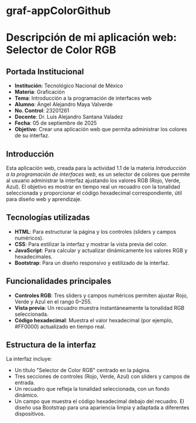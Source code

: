 # graf-appColorGithub
# Descripción de mi aplicación web: Selector de Color RGB

## Portada Institucional
- **Institución**: Tecnológico Nacional de México
- **Materia**: Graficación
- **Tema**: Introducción a la programación de interfaces web
- **Alumno**: Ángel Alejandro Maya Valverde
- **No. Control**: 23201261
- **Docente**: Dr. Luis Alejandro Santana Valadez
- **Fecha**: 05 de septiembre de 2025
- **Objetivo**: Crear una aplicación web que permita administrar los colores de su interfaz.

## Introducción
Esta aplicación web, creada para la actividad 1.1 de la materia *Introducción a la programación de interfaces web*, es un selector de colores que permite al usuario administrar la interfaz ajustando los valores RGB (Rojo, Verde, Azul). El objetivo es mostrar en tiempo real un recuadro con la tonalidad seleccionada y proporcionar el código hexadecimal correspondiente, útil para diseño web y aprendizaje.

## Tecnologías utilizadas
- **HTML**: Para estructurar la página y los controles (sliders y campos numéricos).
- **CSS**: Para estilizar la interfaz y mostrar la vista previa del color.
- **JavaScript**: Para calcular y actualizar dinámicamente los valores RGB y hexadecimales.
- **Bootstrap**: Para un diseño responsivo y estilizado de la interfaz.

## Funcionalidades principales
- **Controles RGB**: Tres sliders y campos numéricos permiten ajustar Rojo, Verde y Azul en el rango 0–255.
- **Vista previa**: Un recuadro muestra instantáneamente la tonalidad RGB seleccionada.
- **Código hexadecimal**: Muestra el valor hexadecimal (por ejemplo, #FF0000) actualizado en tiempo real.

## Estructura de la interfaz
La interfaz incluye:
- Un título "Selector de Color RGB" centrado en la página.
- Tres secciones de controles (Rojo, Verde, Azul) con sliders y campos de entrada.
- Un recuadro que refleja la tonalidad seleccionada, con un fondo dinámico.
- Un campo que muestra el código hexadecimal debajo del recuadro.
El diseño usa Bootstrap para una apariencia limpia y adaptada a diferentes dispositivos.


